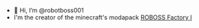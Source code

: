 - 👋 Hi, I’m @robotboss001
- I'm the creator of the minecraft's modapack <a href="https://www.curseforge.com/minecraft/modpacks/robossfactory1">ROBOSS Factory I</a>
